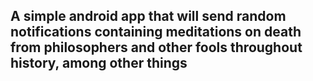 ## A simple android app that will send random notifications containing meditations on death from philosophers and other fools throughout history, among other things